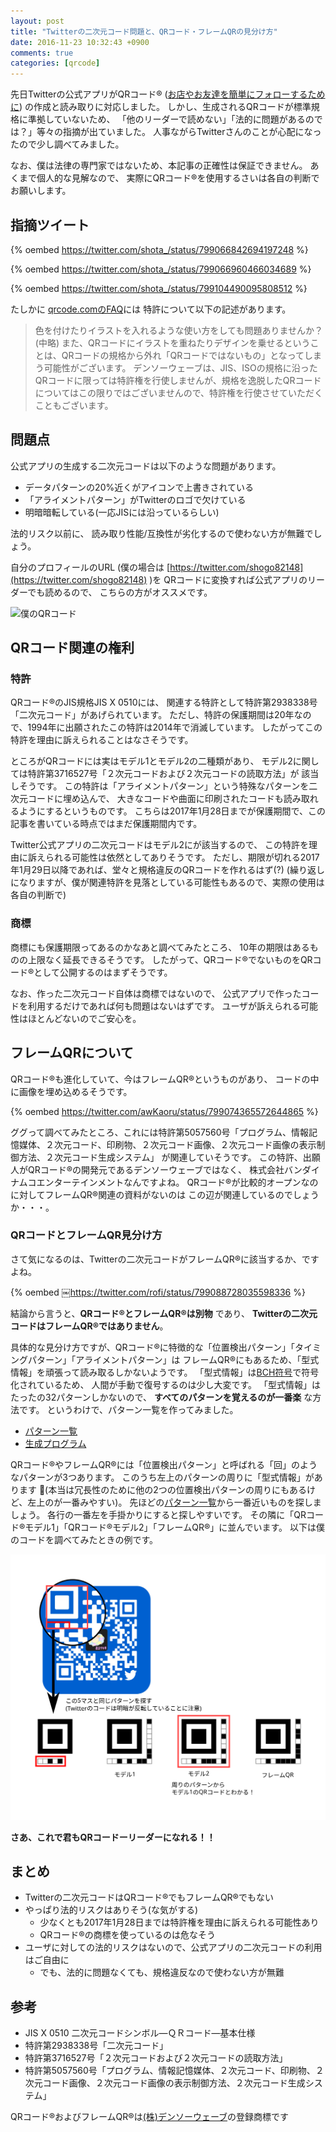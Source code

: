 ```yaml
---
layout: post
title: "Twitterの二次元コード問題と、QRコード・フレームQRの見分け方"
date: 2016-11-23 10:32:43 +0900
comments: true
categories: [qrcode]
---
```


先日Twitterの公式アプリがQRコード®
([お店やお友達を簡単にフォローするために](https://blog.twitter.com/ja/2016/1117qrcode))
の作成と読み取りに対応しました。
しかし、生成されるQRコードが標準規格に準拠していないため、
「他のリーダーで読めない」「法的に問題があるのでは？」等々の指摘が出ていました。
人事ながらTwitterさんのことが心配になったので少し調べてみました。

なお、僕は法律の専門家ではないため、本記事の正確性は保証できません。
あくまで個人的な見解なので、
実際にQRコード®を使用するさいは各自の判断でお願いします。

<!-- More -->

## 指摘ツイート

{% oembed https://twitter.com/shota_/status/799066842694197248 %}

{% oembed https://twitter.com/shota_/status/799066960466034689 %}

{% oembed https://twitter.com/shota_/status/799104490095808512 %}

たしかに [qrcode.comのFAQ](http://www.qrcode.com/faq.html)には
特許について以下の記述があります。

> 色を付けたりイラストを入れるような使い方をしても問題ありませんか？
> (中略)
> また、QRコードにイラストを重ねたりデザインを乗せるということは、QRコードの規格から外れ「QRコードではないもの」となってしまう可能性がございます。
> デンソーウェーブは、JIS、ISOの規格に沿ったQRコードに限っては特許権を行使しませんが、規格を逸脱したQRコードについてはこの限りではございませんので、特許権を行使させていただくこともございます。

## 問題点

公式アプリの生成する二次元コードは以下のような問題があります。

- データパターンの20%近くがアイコンで上書きされている
- 「アライメントパターン」がTwitterのロゴで欠けている
- 明暗暗転している(一応JISには沿っているらしい)

法的リスク以前に、
読み取り性能/互換性が劣化するので使わない方が無難でしょう。

自分のプロフィールのURL
(僕の場合は [https://twitter.com/shogo82148](https://twitter.com/shogo82148) )を
QRコードに変換すれば公式アプリのリーダーでも読めるので、
こちらの方がオススメです。

![僕のQRコード](http://chart.apis.google.com/chart?cht=qr&chs=130x130&chl=https://twitter.com/shogo82148)


## QRコード関連の権利

### 特許

QRコード®のJIS規格JIS X 0510には、
関連する特許として特許第2938338号「二次元コード」があげられています。
ただし、特許の保護期間は20年なので、1994年に出願されたこの特許は2014年で消滅しています。
したがってこの特許を理由に訴えられることはなさそうです。

ところがQRコードには実はモデル1とモデル2の二種類があり、
モデル2に関しては特許第3716527号「２次元コードおよび２次元コードの読取方法」が
該当しそうです。
この特許は「アライメントパターン」という特殊なパターンを二次元コードに埋め込んで、
大きなコードや曲面に印刷されたコードも読み取れるようにするというものです。
こちらは2017年1月28日までが保護期間で、この記事を書いている時点ではまだ保護期間内です。

Twitter公式アプリの二次元コードはモデル2にが該当するので、
この特許を理由に訴えられる可能性は依然としてありそうです。
ただし、期限が切れる2017年1月29日以降であれば、堂々と規格違反のQRコードを作れるはず(?)
(繰り返しになりますが、僕が関連特許を見落としている可能性もあるので、実際の使用は各自の判断で)


### 商標

商標にも保護期限ってあるのかなあと調べてみたところ、
10年の期限はあるものの上限なく延長できるそうです。
したがって、QRコード®でないものをQRコード®として公開するのはまずそうです。

なお、作った二次元コード自体は商標ではないので、
公式アプリで作ったコードを利用するだけであれば何も問題はないはずです。
ユーザが訴えられる可能性はほとんどないのでご安心を。


## フレームQRについて

QRコード®も進化していて、今はフレームQR®というものがあり、
コードの中に画像を埋め込めるそうです。

{% oembed https://twitter.com/awKaoru/status/799074365572644865 %}

ググって調べてみたところ、これには特許第5057560号「プログラム、情報記憶媒体、２次元コード、印刷物、２次元コード画像、２次元コード画像の表示制御方法、２次元コード生成システム」
が関連していそうです。
この特許、出願人がQRコード®の開発元であるデンソーウェーブではなく、
株式会社バンダイナムコエンターテインメントなんですよね。
QRコード®が比較的オープンなのに対してフレームQR®関連の資料がないのは
この辺が関連しているのでしょうか・・・。

### QRコードとフレームQR見分け方

さて気になるのは、Twitterの二次元コードがフレームQR®に該当するか、ですよね。

{% oembed ￼https://twitter.com/rofi/status/799088728035598336 %}

結論から言うと、**QRコード®とフレームQR®は別物** であり、
 **Twitterの二次元コードはフレームQR®ではありません**。

具体的な見分け方ですが、QRコード®に特徴的な「位置検出パターン」「タイミングパターン」「アライメントパターン」は
フレームQR®にもあるため、「型式情報」を頑張って読み取るしかないようです。
「型式情報」は[BCH符号](https://ja.wikipedia.org/wiki/BCH%E7%AC%A6%E5%8F%B7)で符号化されているため、
人間が手動で復号するのは少し大変です。
「型式情報」はたったの32パターンしかないので、
**すべてのパターンを覚えるのが一番楽** な方法です。
というわけで、パターン一覧を作ってみました。

- [パターン一覧](/images/2016-11-23-qrlist.svg)
- [生成プログラム](https://gist.github.com/shogo82148/07018ddad8f001e149a5aa34b0dff2c4)

QRコード®やフレームQR®には「位置検出パターン」と呼ばれる「回」のようなパターンが3つあります。
このうち左上のパターンの周りに「型式情報」があります
(本当は冗長性のために他の2つの位置検出パターンの周りにもあるけど、左上のが一番みやすい)。
先ほどの[パターン一覧](/images/2016-11-23-qrlist.svg)から一番近いものを探しましょう。
各行の一番左を手掛かりにすると探しやすいです。
その隣に「QRコード®モデル1」「QRコード®モデル2」「フレームQR®」に並んでいます。
以下は僕のコードを調べてみたときの例です。

![解析例](/images/2016-11-23-sample.svg)

**さあ、これで君もQRコードーリーダーになれる！！**


## まとめ

- Twitterの二次元コードはQRコード®でもフレームQR®でもない
- やっぱり法的リスクはありそう(な気がする)
  - 少なくとも2017年1月28日までは特許権を理由に訴えられる可能性あり
  - QRコード®の商標を使っているのは危なそう
- ユーザに対しての法的リスクはないので、公式アプリの二次元コードの利用はご自由に
  - でも、法的に問題なくても、規格違反なので使わない方が無難


## 参考

- JIS X 0510 二次元コードシンボル―ＱＲコード―基本仕様
- 特許第2938338号「二次元コード」
- 特許第3716527号「２次元コードおよび２次元コードの読取方法」
- 特許第5057560号「プログラム、情報記憶媒体、２次元コード、印刷物、２次元コード画像、２次元コード画像の表示制御方法、２次元コード生成システム」

QRコード®およびフレームQR®は[(株)デンソーウェーブ](http://www.denso-wave.com/)の登録商標です
